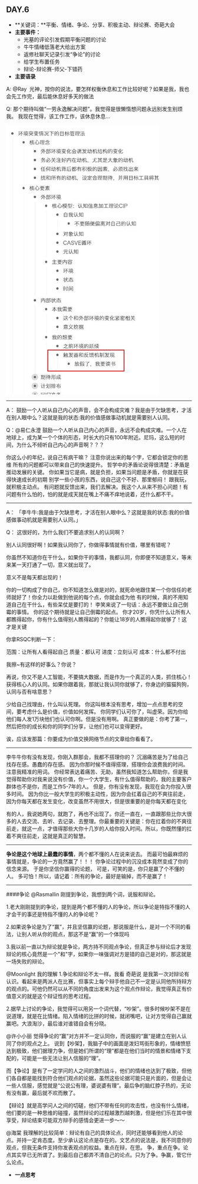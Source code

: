  ## DAY.6
+ **关键词：**平衡、情绪、争论、分享、积极主动、辩论赛、奇葩大会
+ **主要事件：**
    + 光墓的评论引发假期平衡问题的讨论
    + 牛牛情绪低落老大给出方案
    + 返修社聊天记录引发“争论”的讨论
    + 给学生布置任务
    + 辩论-辩论赛-师父-下错药
+ **主要语录**

A:
@Ray  光神，按你的说法，要怎样权衡休息和工作比较好呢？如果是我，我也会先工作完，最后能休息好多天的做法

Q:
那个期待叫做“一劳永逸解决问题”。我觉得是很懒惰想问题永远别发生别烦我。
我现在觉得，该工作工作，该休息休息...


![](./_image/e1a6244240ff7f76cfc9ab8b098aa6e.jpg)
- - - - -----

A：
鼓励一个人听从自己内心的声音，会不会构成灾难？我是由于欠缺思考，才活在别人眼中么？这就是我的状态:我的价值感做事动机就是需要别人认同。

Q：@易仁永澄
鼓励一个人听从自己内心的声音，永远不会构成灾难。一个人在地球上，成为某一个个体的形态，时长大约只有100年附近。尼玛，这么短的时间，为什么不倾听自己内心的声音啊？？？

你这么小的年纪，说自己有病干嘛？
注意你说出来的每个字，它都会锁定你的思维
所有的问题都可以带来自己的快速提升。
哲学中的矛盾论说得很清楚：矛盾是推动发展的关键。
你如果当它是病，就是负担，如果当问题是矛盾，你就是在获得快速成长的初期
别学一些小孩的东西，说自己这个不好、那里郁闷！
跟我玩，就积极主动点。
有问题就反馈出来，我们去解决。我这个人从来不担心问题！有问题有什么怕的，怕的就是成天就在嘴上不痛不痒地说着，还什么都不干。

- - - - - - - - - - - - - - -
A：
「李牛牛:我是由于欠缺思考，才活在别人眼中么？这就是我的状态:我的价值感做事动机就是需要别人认同。」

Q：
这很好的，为什么我们不要追求别人的认同啊？

别人认同很好啊！如果我认同你了，你做得事情就有价值，哪里有错呢？

你虽然不知道你在干什么，如果你干的事情，我都认同，你即便不知道意义，等未来某一天打通了一切，意义就出现了。

意义不是每天都出现的！

你的一切构成了你自己，你不知道怎么做是对的，就死命地跟住某一个你信任的老师就好了！你全力以赴做到他说的每个点，你就会成为他
有的时候，真的不用知道自己在干什么，有些呆仗是要打的！
李笑来说了一句话：永远不要做让自己倒霉的事情。
你的这个期待就是让自己倒霉的起点。
你才20岁，你凭什么让所有人都瞧得起你，你有什么值得别人瞧得起的？你能让18岁的人瞧得起你就够了！这才是关键

你拿RSQC判断一下：

范围：让所有人看得起自己
质量：都认可
进度：立刻认可
成本：什么都不付出

我擦~有这样的好事么？你说？


再说，你又不是人工智能，不要搞大数据，而是作为一个真正的人类，抓住核心！获得核心人的认同。如果你跟着我，那就让我认同你就够了，你身边的猫猫狗狗，认同与否有啥意思？

少给自己找理由，什么叫认死理。
你这叫根本没有思考，增加一点点思考的空间，要考虑什么是价值，价值如何发挥。
你同学们认可你了，叫虚荣。因为你给他们每人发1万块他们也认可你啊。但是没有用啊。
真正要做的是：你考了第一，然后把你的成长和你的同学们分享，让他们也可以变得更好。

诶，应该发那篇：你要成为价值交换网络节点的文章给你看看了。

---------
李牛牛你有没有发现，你刚入群那会，我都不搭理你的？
沉溺痛苦是为了给自己找存在感。愚蠢的存在感。
因为你那时候不值得搭理，搭理你会浪费我的时间。注意我精准的用词。
你经常表达着痛苦、无助，虽然我知道怎么帮助你，但是我觉得帮助你对我来说没有价值，你一个大学生，有什么值得帮助的，我的主要客户群体也不是你，而是工作5-7年的人。
但是，你有没有发现，我现在会为你投入很多时间。
因为你比一般大学生的积极主动性，因为你会扛着自己的不爽往前走，因为你每天都在发生变化，改变虽然不用很大，但是很重要的是你每天都在变化

有的人，我说她两句，就跑了，再也不出现了。你还一直在，一直跟那些比你大很多的人去交流、去听、去记录、去整理。你最重要的关键是：你在扛着你的不爽往前走，就这一点，才值得那些大你十几岁的人给你投入时间。所以，你既然懂的扛着不爽往前走，这就是真正的智慧。

---------

**争论是这个地球上最蠢的事情**，两个都不懂的人在说来说去。
而最可怕最麻烦的事情就是，争论的一方竟然赢了！！！
你争论过程中的沉没成本竟然变成了你的信念来源。
于是你坚信你赢得的论题，
可是，可笑的是，你只是赢了个不懂的人。
多可怕！所以，请记着：所有的争论，最好是输掉，而不是赢了！

----------
####争论
@Rasmallin
刚提到争论，我想到两个词，说服和辩论。

1.老大刚刚提到的争论，提到是两个都不懂的人的争论，所以争论是特指不懂的人才会干的事还是特指不懂的人的争论呢？

2.如果说争论是为了“赢”，并且坚信赢的论题，那说服是什么，是对一个不同的看法，让别人听从你的观点，那这不是“赢”的一个体现吗

3.我以前一直以为辩论就是争论，两方持不同观点争论，但真正参与辩论后才发现辩论的核心竟然是一个"和"字，如果你一味强调对方是错的自己是对的，那这就是一场失败的辩论。

@Moonlight
我的理解
1.争论和辩论不太一样。我看 奇葩说 是我第一次对辩论有认识。看起来是两派人在比赛，但事实上每个辩手他自己不一定是认同他所持辩方的观点的。可他仍然可以从不同的角度出发来为这个观点作辩论，我觉得真正有价值意义的就是这个辩证性的思考过程。

2.据早上讨论的争论，我觉得可以用另一个词代替，“吵架”。很多时候吵架不是在说道理，就是在比情绪。陷入情绪的比拼的时候，就闭嘴吧，让对方觉得自己赢就赢吧。大浪淘沙，最后谁对谁错自会有分晓。

@许小小丽
觉得争论的“赢”对方并不一定认同你，而说服的“赢”是建立在别人认同了你的观点之上。
说到【吵架】，我脑子中的画面是泼妇骂街形象的，情绪愤怒达到极致，他们据理力争，但是她们所谓的“理”都是在他们当时的情景和情绪下支配的，可能是一些无法让别人信服的“理”。

而【争论】是有了一定学问的人之间的激烈战斗，他们的情绪也达到了极致，但他们各自都是能找到符合他们观点的论据，虽然这些论据可能只是片面的，但是会让一些人信服，感觉就是“公说公有理，婆说婆有理”。最后争的脑红脖子热的，无论有没有赢，最后就不欢而散了。

【辩论】就是高学问人之间的切磋，他们不带有任何的攻击性，也没有什么情绪，他们要的是一种思维的碰撞，虽然辩论的过程越激烈越刺激，但是他们乐在其中很享受，辩论结束可能双方辩手的感情会更进一步～～

@海棠
我理解的比较简单：辩论有自己的具体论点，同时还能够看到他人的论点。并持一定肯态度。至少承认这论点是存在的。文艺点的说法是，我不同意你的观点，但我无条件支持你发表观点的权益。重点在辩，在思。
争，重点在争。论点其实早已无所谓了。到最后自己都弄不清自己的论点。只为了争。争赢，管它什么论点。

+ **一点思考**

